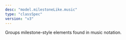 ```yaml
---
desc: "model.milestoneLike.music"
type: "classSpec"
version: "v3"
---
```


Groups milestone-style elements found in music notation.